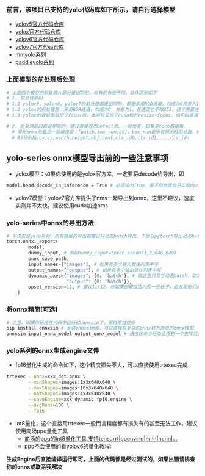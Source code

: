 ### 前言，该项目已支持的yolo代码库如下所示，请自行选择模型
- [yolov5官方代码仓库](https://github.com/ultralytics/yolov5)
- [yolox官方代码仓库](https://github.com/Megvii-BaseDetection/YOLOX)
- [yolov6官方代码仓库](https://github.com/meituan/YOLOv6)
- [yolov7官方代码仓库](https://github.com/WongKinYiu/yolov7)
- [mmyolo系列](https://github.com/open-mmlab/mmyolo)
- [paddleyolo系列](https://github.com/PaddlePaddle/PaddleYOLO)

### 上面模型的前处理后处理
```bash
# 上面四个模型的前处理大部分是相同的，但有的有些不同，具体区别如下
# 1. 前处理阶段
# 1.1 yolov5、yolov6、yolov7的前处理都是相同的，都是采用RGB通道，均值为0方差为1，并且各通道除以255
# 1.2 yolox的前处理是：采用BGR通道，均值为0，方差为1，各通道也不除255，这个需要注意一下
# 1.3 yolox的最前面层用了focus层，本项目实现了cuda版的resize+focus，你可以直接替换用以加速

# 2. 后处理阶段都是相同的，建议直接导出Detect层。一般而言，如果是coco数据集
  # 导出onnx的最后一层维度是：[batch,box_num,85]，box_num是所有预测框的总数，例如:yolox/yolov6是8400
  # 85分别指:cx,cy,width,height,obj_conf,cls_id0,cls_id1,...,cls_idn
```

## yolo-series onnx模型导出前的一些注意事项
- yolox模型：如果你使用的是yolox官方库，一定要将decode给导出，即
```bash
model.head.decode_in_inference = True # 必须设为True，要不然你需自己实现decode过程
```
- yolov7模型：yolov7官方库提供了nms一起导出到onnx，这里不建议，速度实测并不太快。建议使用cuda加速nms

### yolo-series中onnx的导出方法
```python
# 不仅仅是yolo系列，所有模型的导出都建议只动态batch导出，下面以pytorch导出动态batch的onnx举例：
torch.onnx._export(
        model,
        dummy_input, # 例如dummy_input=torch.randn(1,3,640,640)
        onnx_save_path,
        input_names=["images"], # 如果有多个输入就往列表中写
        output_names=["output"], # 如果有多个输出就往列表中写
        dynamic_axes={"images": {0: 'batch'}, # 我这里只写了动态batch，如果有多个输入或输出，直接添加即可
                      "output": {0: 'batch'}},
        opset_version=11, # 建议11/12，你如果部署过国内的一些板子，会发现他们的int8量化工具一般不支持较高版本的onnx，为了一个onnx走天下，建议这个版本不要太高
    )
```

### 将onnx精简[可选]
```bash
# 注意，如果你已经在代码中运行过onnxsim了，那就略过这步
pip install onnxsim # 安装onnxsim库，可以直接将复杂的onnx转为简单的onnx模型，且不改变其推理精度
onnxsim input_onnx_model output_onnx_model # 通过该命令行你会得到一个去除冗余算子的onnx模型
```

### yolo系列的onnx生成engine文件
- fp16量化生成的命令如下，这个精度损失不大，可以直接使用trtexec完成
```bash
trtexec --onnx=xxx_det.onnx \
        --minShapes=images:1x3x640x640 \
        --maxShapes=images:16x3x640x640 \
        --optShapes=images:4x3x640x640 \
        --saveEngine=xxx_dynamic_fp16.engine \
        --avgRuns=100 \
        --fp16
```
- int8量化，这个直接用trtexec一般而言精度都有损失有的甚至无法工作，建议使用商汤ppq量化工具
  - [商汤的ppq的int8量化工具,支持tensorrt|openvino|mnn|ncnn|...](https://github.com/openppl-public/ppq)
  - [ppq不会使用的看yolov6的量化教程:](https://github.com/meituan/YOLOv6/tree/main/tools/quantization/ppq)

**生成Engine后直接编译运行即可，上面的代码都是经过测试的，如果出错请排查你的onnx或联系我解决**